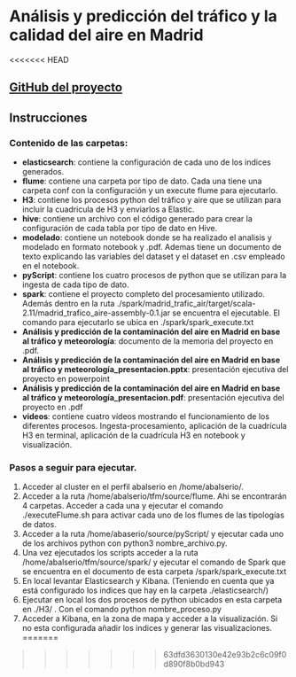 # Análisis y predicción del tráfico y la calidad del aire en Madrid
<<<<<<< HEAD

## [GitHub del proyecto](https://github.com/alexbr86/trafico-aire-madrid)

## Instrucciones

### Contenido de las carpetas:
- **elasticsearch**: contiene la configuración de cada uno de los indices generados.
- **flume**: contiene una carpeta por tipo de dato. Cada una tiene una carpeta conf con la configuración y un execute flume para ejecutarlo.
- **H3**: contiene los procesos python del tráfico y aire que se utilizan para incluir la cuadricula de H3 y enviarlos a Elastic.
- **hive**: contiene un archivo con el código generado para crear la configuración de cada tabla por tipo de dato en Hive.
- **modelado**: contiene un notebook donde se ha realizado el analisis y modelado en formato notebook y .pdf. Ademas tiene un documento de texto explicando las variables del dataset y el dataset en .csv empleado en el notebook.
- **pyScript**: contiene los cuatro procesos de python que se utilizan para la ingesta de cada tipo de dato.
- **spark**: contiene el proyecto completo del procesamiento utilizado. Además dentro en la ruta ./spark/madrid_trafic_air/target/scala-2.11/madrid_trafico_aire-assembly-0.1.jar se encuentra el ejecutable. El comando para ejecutarlo se ubica en ./spark/spark_execute.txt
- **Análisis y predicción de la contaminación del aire en Madrid en base al tráfico y meteorología**: documento de la memoria del proyecto en .pdf.
- **Análisis y predicción de la contaminación del aire en Madrid en base al tráfico y meteorología_presentacion.pptx**: presentación ejecutiva del proyecto en powerpoint
- **Análisis y predicción de la contaminación del aire en Madrid en base al tráfico y meteorología_presentacion.pdf**: presentación ejecutiva del proyecto en .pdf
- **videos**: contiene cuatro vídeos mostrando el funcionamiento de los diferentes procesos. Ingesta-procesamiento, aplicación de la cuadrícula H3 en terminal, aplicación de la cuadrícula H3 en notebook y visualización.

### Pasos a seguir para ejecutar.
1. Acceder al cluster en el perfil abalserio en /home/abalserio/.
2. Acceder a la ruta /home/abalserio/tfm/source/flume. Ahi se encontrarán 4 carpetas. Acceder a cada una y ejecutar el comando ./executeFlume.sh para activar cada uno de los flumes de las tipologías de datos.
3. Acceder a la ruta /home/abaserio/source/pyScript/ y ejecutar cada uno de los archivos python con python3 nombre_archivo.py.
4. Una vez ejecutados los scripts acceder a la ruta /home/abalserio/tfm/source/spark/ y ejecutar el comando de Spark que se encuentra en el documento de esta carpeta /spark/spark_execute.txt
5. En local levantar Elasticsearch y Kibana. (Teniendo en cuenta que ya está configurado los indices que hay en la carpeta ./elasticsearch/)
6. Ejecutar en local los dos procesos de python ubicados en esta carpeta en ./H3/ . Con el comando python nombre_proceso.py
7. Acceder a Kibana, en la zona de mapa y acceder a la visualización. Si no esta configurada añadir los indices y generar las visualizaciones.
=======
>>>>>>> 63dfd3630130e42e93b2c6c09f0d890f8b0bd943

